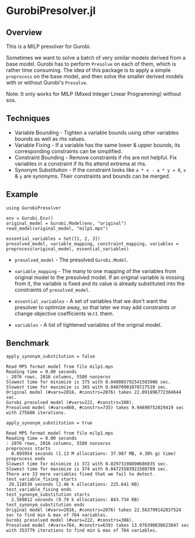# GurobiPresolver.jl

## Overview

This is a MILP presolver for Gurobi.

Sometimes we want to solve a batch of very similar models derived from a base model. Gurobi has to perform `Presolve` on each of them, which is rather time consuming. The idea of this package is to apply a simple `preprocess` on the base model, and then solve the smaller derived models with or without Gurobi's `Presolve`.

Note: It only works for MILP (Mixed Integer Linear Programming) without sos.

## Techniques

- Variable Bounding - Tighten a variable bounds using other variables bounds as well as rhs values.
- Variable Fixing - If a variable has the same lower & upper bounds, its corresponding constraints can be simplified.
- Constraint Bounding - Remove constraints if rhs are not helpful. Fix variables in a constraint if its lhs attend extrema at rhs.
- Synonym Substitution - If the constraint looks like `a * x - a * y = 0`, `x` & `y` are synonyms. Their constraints and bounds can be merged.

## Example

```{julia}
using GurobiPresolver

env = Gurobi.Env()
original_model = Gurobi.Model(env, "original")
read_model(original_model, "milp1.mps")

essential_variables = Set([1, 2, 3])
presolved_model, variable_mapping, constraint_mapping, variables = preprocess(original_model, essential_variables)
```

- `presolved_model` - The presolved `Gurobi.Model`.

- `variable_mapping` - The many to one mapping of the variables from original model to the presolved model. If an original variable is missing from it, the variable is fixed and its value is already substituted into the constraints of `presolved_model`.

- `essential_variables` - A set of variables that we don't want the presolver to optimize away, so that later we may add constraints or change objective coefficients w.r.t. them.

- `variables` - A list of tightened variables of the original model.

## Benchmark

`apply_synonym_substitution = false`

```
Read MPS format model from file milp1.mps
Reading time = 0.00 seconds
: 2076 rows, 2016 columns, 5580 nonzeros
Slowest time for minimize is 375 with 0.040085792541503906 sec.
Slowest time for maximize is 365 with 0.04070901870727539 sec.
Original model (#vars=2016, #constrs=2076) takes 22.091896772384644 sec.
Gurobi presolved model (#vars=222, #constrs=308).
Presolved model (#vars=860, #constrs=735) takes 9.94690752029419 sec with 275680 iterations.
```

`apply_synonym_substitution = true`

```
Read MPS format model from file milp1.mps
Reading time = 0.00 seconds
: 2076 rows, 2016 columns, 5580 nonzeros
preprocess starts
  0.095954 seconds (1.13 M allocations: 37.987 MB, 4.38% gc time)
preprocess ends
Slowest time for minimize is 372 with 0.02973198890686035 sec.
Slowest time for maximize is 374 with 0.04725503921508789 sec.
There are 33 more variables fixed that we fail to detect.
test_variable_fixing starts
 29.118530 seconds (2.46 k allocations: 225.641 KB)
test_variable_fixing ends
test_synonym_substitution starts
  2.589812 seconds (9.79 k allocations: 843.734 KB)
test_synonym_substitution ends
Original model (#vars=2016, #constrs=2076) takes 22.563799142837524 sec to find min & max of 764 variables.
Gurobi presolved model (#vars=222, #constrs=308).
Presolved model (#vars=764, #constrs=639) takes 13.976390838623047 sec with 353779 iterations to find min & max of 764 variables.
```